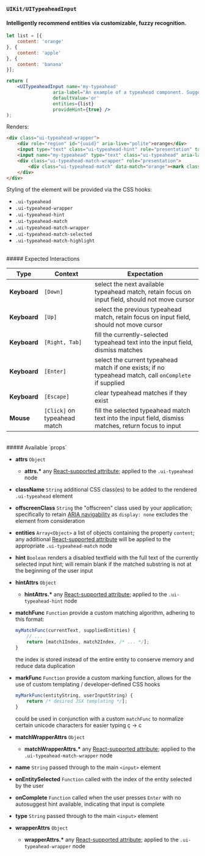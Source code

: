 ### `UIKit/UITypeaheadInput`
#### Intelligently recommend entities via customizable, fuzzy recognition.

```jsx
let list = [{
    content: 'orange'
}, {
    content: 'apple'
}, {
    content: 'banana'
}];

return (
    <UITypeaheadInput name='my-typeahead'
                 aria-label="An example of a typeahead component. Suggestions will be called out as matches are found. Press the right arrow to accept a text suggestion or the up and down arrows to cycle through the list when available."
                 defaultValue='or'
                 entities={list}
                 provideHint={true} />
);
```

Renders:

```html
<div class="ui-typeahead-wrapper">
    <div role="region" id="{uuid}" aria-live="polite">orange</div>
    <input type="text" class="ui-typeahead-hint" role="presentation" tabindex='-1' disabled />
    <input name="my-typeahead" type="text" class="ui-typeahead" aria-label="An example of a typeahead component. Suggestions will be called out as matches are found. Press the right arrow to accept a text suggestion or the up and down arrows to cycle through the list when available." aria-controls="{uuid}" /> <!-- initializes to "or" -->
    <div class="ui-typeahead-match-wrapper" role="presentation">
        <div class="ui-typeahead-match" data-match="orange"><mark class="ui-typeahead-match-highlight">or</mark>ange</div>
    </div>
</div>
```

Styling of the element will be provided via the CSS hooks:

- `.ui-typeahead`
- `.ui-typeahead-wrapper`
- `.ui-typeahead-hint`
- `.ui-typeahead-match`
- `.ui-typeahead-match-wrapper`
- `.ui-typeahead-match-selected`
- `.ui-typeahead-match-highlight`

<br />
##### Expected Interactions

Type | Context | Expectation
---- | ------- | -----------
__Keyboard__ | `[Down]` | select the next available typeahead match, retain focus on input field, should not move cursor
__Keyboard__ | `[Up]` | select the previous typeahead match, retain focus on input field, should not move cursor
__Keyboard__ | `[Right, Tab]` | fill the currently-selected typeahead text into the input field, dismiss matches
__Keyboard__ | `[Enter]` | select the current typeahead match if one exists; if no typeahead match, call `onComplete` if supplied
__Keyboard__ | `[Escape]` | clear typeahead matches if they exist
__Mouse__ | `[Click]` on typeahead match | fill the selected typeahead match text into the input field, dismiss matches, return focus to input

<br />
##### Available `props`

- __attrs__ `Object`
  - __attrs.*__
  any [React-supported attribute](https://facebook.github.io/react/docs/tags-and-attributes.html#html-attributes); applied to the `.ui-typeahead` node

- __className__ `String`
  additional CSS class(es) to be added to the rendered `.ui-typeahead` element

- __offscreenClass__ `String`
  the "offscreen" class used by your application; specifically to retain [ARIA navigability](http://snook.ca/archives/html_and_css/hiding-content-for-accessibility) as `display: none` excludes the element from consideration

- __entities__ `Array<Object>`
  a list of objects containing the property `content`; any additional [React-supported attribute](https://facebook.github.io/react/docs/tags-and-attributes.html#html-attributes) will be applied to the appropriate `.ui-typeahead-match` node

- __hint__ `Boolean`
  renders a disabled textfield with the full text of the currently selected input hint; will remain blank if the matched substring is not at the beginning of the user input

- __hintAttrs__ `Object`
    - __hintAttrs.*__
      any [React-supported attribute](https://facebook.github.io/react/docs/tags-and-attributes.html#html-attributes); applied to the `.ui-typeahead-hint` node

- __matchFunc__ `Function`
  provide a custom matching algorithm, adhering to this format:

  ```js
  myMatchFunc(currentText, suppliedEntities) {
      // ...
      return [match1Index, match2Index, /* ... */];
  }
  ```

  the index is stored instead of the entire entity to conserve memory and reduce data duplication

- __markFunc__ `Function`
  provide a custom marking function, allows for the use of custom templating / developer-defined CSS hooks

  ```js
  myMarkFunc(entityString, userInputString) {
      return /* desired JSX templating */];
  }
  ```

  could be used in conjunction with a custom `matchFunc` to normalize certain unicode characters for easier typing ç -> c

- __matchWrapperAttrs__ `Object`
    - __matchWrapperAttrs.*__
      any [React-supported attribute](https://facebook.github.io/react/docs/tags-and-attributes.html#html-attributes); applied to the `.ui-typeahead-match-wrapper` node

- __name__ `String`
  passed through to the main `<input>` element

- __onEntitySelected__ `Function`
  called with the index of the entity selected by the user

- __onComplete__ `Function`
  called when the user presses `Enter` with no autosuggest hint available, indicating that input is complete

- __type__ `String`
  passed through to the main `<input>` element

- __wrapperAttrs__ `Object`
    - __wrapperAttrs.*__
      any [React-supported attribute](https://facebook.github.io/react/docs/tags-and-attributes.html#html-attributes); applied to the `.ui-typeahead-wrapper` node

